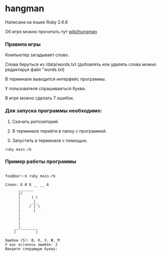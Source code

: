 # hangman

Написана на языке Ruby 2.6.6

Об игре можно прочитать тут [wiki/hungman](https://ru.wikiredia.com/wiki/%D0%92%D0%B8%D1%81%D0%B5%D0%BB%D0%B8%D1%86%D0%B0_(%D0%B8%D0%B3%D1%80%D0%B0))

### Правила игры

  Компьютер загадывает слово.
  
  Слова беруться из /data/words.txt 
  (добовлять или удалять слова можно редактируя файл "words.txt)
  
  В терминале выводится интерфейс программы.
  
  У пользователя спрашиваеться буква.
  
  В игре можно сделать 7 ошибок.
  
### Для запуска программы необходимо:

 1. Скачать репозиторий.
 
 2. В терминале перейти в папку с программой.

 3. Запустить в терминале с помощью.

 ``` 
 ruby main.rb
 
 ```
 
### Пример работы программы

``` console

foo@bar:~$ ruby main.rb

Слово: Б И Б __ __ А
	  _______
	  |/
	  |     ( )
	  |     _|_
	  |    / | \
	  |      |
	  |
	  |
	  |
	__|________
	|         |

Ошибки (5): В, К, У, Ж, М
У вас осталось ошибок: 2
Введите следующую букву:

```
